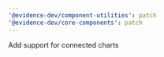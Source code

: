 ```yaml
---
'@evidence-dev/component-utilities': patch
'@evidence-dev/core-components': patch
---
```


Add support for connected charts
